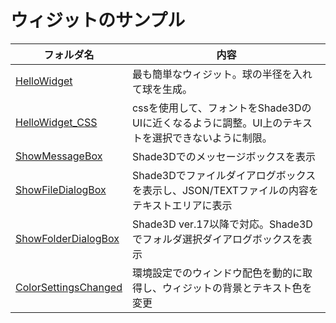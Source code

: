 # ウィジットのサンプル

|フォルダ名|内容|
|--|--|
|[HelloWidget](./HelloWidget)|最も簡単なウィジット。球の半径を入れて球を生成。|
|[HelloWidget_CSS](./HelloWidget_CSS)|cssを使用して、フォントをShade3DのUIに近くなるように調整。UI上のテキストを選択できないように制限。|
|[ShowMessageBox](./ShowMessageBox)|Shade3Dでのメッセージボックスを表示|
|[ShowFileDialogBox](./ShowFileDialogBox)|Shade3Dでファイルダイアログボックスを表示し、JSON/TEXTファイルの内容をテキストエリアに表示|
|[ShowFolderDialogBox](./ShowFolderDialogBox)|Shade3D ver.17以降で対応。Shade3Dでフォルダ選択ダイアログボックスを表示|
|[ColorSettingsChanged](./ColorSettingsChanged)|環境設定でのウィンドウ配色を動的に取得し、ウィジットの背景とテキスト色を変更|

